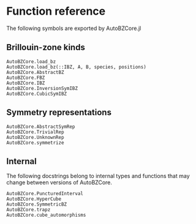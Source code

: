 # Function reference

The following symbols are exported by AutoBZCore.jl

## Brillouin-zone kinds

```@docs
AutoBZCore.load_bz
AutoBZCore.load_bz(::IBZ, A, B, species, positions)
AutoBZCore.AbstractBZ
AutoBZCore.FBZ
AutoBZCore.IBZ
AutoBZCore.InversionSymIBZ
AutoBZCore.CubicSymIBZ
```

## Symmetry representations

```@docs
AutoBZCore.AbstractSymRep
AutoBZCore.TrivialRep
AutoBZCore.UnknownRep
AutoBZCore.symmetrize
```

## Internal

The following docstrings belong to internal types and functions that may change between
versions of AutoBZCore.

```@docs
AutoBZCore.PuncturedInterval
AutoBZCore.HyperCube
AutoBZCore.SymmetricBZ
AutoBZCore.trapz
AutoBZCore.cube_automorphisms
```